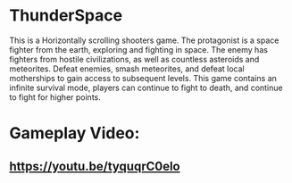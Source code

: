 # ThunderSpace
This is a Horizontally scrolling shooters game. The protagonist is a space fighter from the earth, exploring and fighting in space. The enemy has fighters from hostile civilizations, as well as countless asteroids and meteorites. Defeat enemies, smash meteorites, and defeat local motherships to gain access to subsequent levels. This game contains an infinite survival mode, players can continue to fight to death, and continue to fight for higher points.
# Gameplay Video:
## https://youtu.be/tyquqrC0elo
